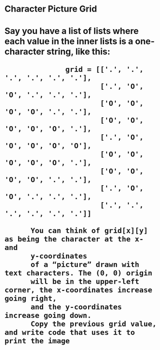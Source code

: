 <h1>Character Picture Grid<h1>
          <p>Say you have a list of lists where each value in the inner lists is a one-character
          string, like this:<p>
 
                  grid = [['.', '.', '.', '.', '.', '.'],
                          ['.', 'O', 'O', '.', '.', '.'],
                          ['O', 'O', 'O', 'O', '.', '.'],
                          ['O', 'O', 'O', 'O', 'O', '.'],
                          ['.', 'O', 'O', 'O', 'O', 'O'],
                          ['O', 'O', 'O', 'O', 'O', '.'],
                          ['O', 'O', 'O', 'O', '.', '.'],
                          ['.', 'O', 'O', '.', '.', '.'],
                          ['.', '.', '.', '.', '.', '.']]
   
          You can think of grid[x][y] as being the character at the x- and
          y-coordinates
          of a “picture” drawn with text characters. The (0, 0) origin
          will be in the upper-left corner, the x-coordinates increase going right,
          and the y-coordinates increase going down.
          Copy the previous grid value, and write code that uses it to print the image
